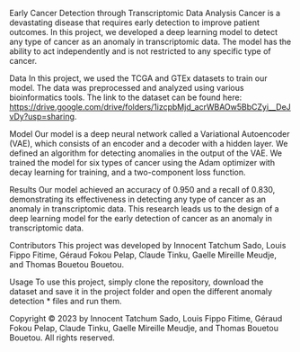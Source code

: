 Early Cancer Detection through Transcriptomic Data Analysis
Cancer is a devastating disease that requires early detection to improve patient outcomes. In this project, we developed a deep learning model to detect any type of cancer as an anomaly in transcriptomic data. The model has the ability to act independently and is not restricted to any specific type of cancer.

Data
In this project, we used the TCGA and GTEx datasets to train our model. The data was preprocessed and analyzed using various bioinformatics tools. The link to the dataset can be found here: https://drive.google.com/drive/folders/1izcpbMjd_acrWBAOw5BbCZyi__DeJvDy?usp=sharing.

Model
Our model is a deep neural network called a Variational Autoencoder (VAE), which consists of an encoder and a decoder with a hidden layer. We defined an algorithm for detecting anomalies in the output of the VAE. We trained the model for six types of cancer using the Adam optimizer with decay learning for training, and a two-component loss function.

Results
Our model achieved an accuracy of 0.950 and a recall of 0.830, demonstrating its effectiveness in detecting any type of cancer as an anomaly in transcriptomic data. This research leads us to the design of a deep learning model for the early detection of cancer as an anomaly in transcriptomic data.

Contributors
This project was developed by Innocent Tatchum Sado, Louis Fippo Fitime, Géraud Fokou Pelap, Claude Tinku, Gaelle Mireille Meudje, and Thomas Bouetou Bouetou.

Usage
To use this project, simply clone the repository, download the dataset and save it in the project folder and open the different anomaly detection * files and run them.


Copyright
© 2023 by Innocent Tatchum Sado, Louis Fippo Fitime, Géraud Fokou Pelap, Claude Tinku, Gaelle Mireille Meudje, and Thomas Bouetou Bouetou. All rights reserved.

